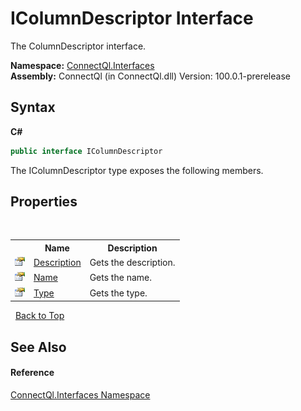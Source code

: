 # IColumnDescriptor Interface
 

The ColumnDescriptor interface.

**Namespace:**&nbsp;<a href="N_ConnectQl_Interfaces">ConnectQl.Interfaces</a><br />**Assembly:**&nbsp;ConnectQl (in ConnectQl.dll) Version: 100.0.1-prerelease

## Syntax

**C#**<br />
``` C#
public interface IColumnDescriptor
```

The IColumnDescriptor type exposes the following members.


## Properties
&nbsp;<table><tr><th></th><th>Name</th><th>Description</th></tr><tr><td>![Public property](media/pubproperty.gif "Public property")</td><td><a href="P_ConnectQl_Interfaces_IColumnDescriptor_Description">Description</a></td><td>
Gets the description.</td></tr><tr><td>![Public property](media/pubproperty.gif "Public property")</td><td><a href="P_ConnectQl_Interfaces_IColumnDescriptor_Name">Name</a></td><td>
Gets the name.</td></tr><tr><td>![Public property](media/pubproperty.gif "Public property")</td><td><a href="P_ConnectQl_Interfaces_IColumnDescriptor_Type">Type</a></td><td>
Gets the type.</td></tr></table>&nbsp;
<a href="#icolumndescriptor-interface">Back to Top</a>

## See Also


#### Reference
<a href="N_ConnectQl_Interfaces">ConnectQl.Interfaces Namespace</a><br />